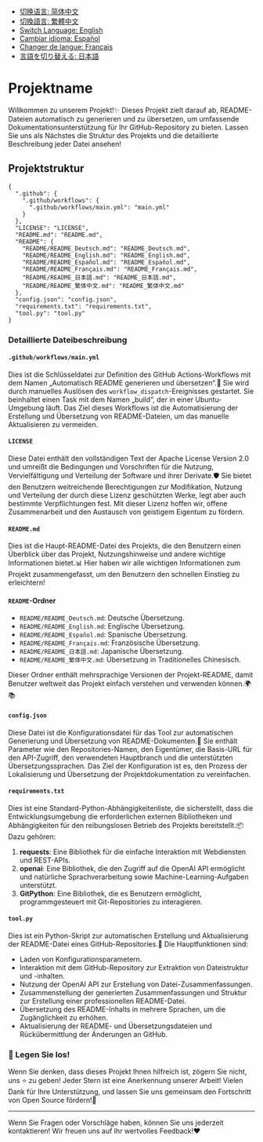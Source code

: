 - [切换语言: 简体中文](/README.md)
- [切換語言: 繁體中文](/README/README_繁体中文.md)
- [Switch Language: English](/README/README_English.md)
- [Cambiar idioma: Español](/README/README_Español.md)
- [Changer de langue: Français](/README/README_Français.md)
- [言語を切り替える: 日本語](/README/README_日本語.md)

# Projektname

Willkommen zu unserem Projekt!✨ Dieses Projekt zielt darauf ab, README-Dateien automatisch zu generieren und zu übersetzen, um umfassende Dokumentationsunterstützung für Ihr GitHub-Repository zu bieten. Lassen Sie uns als Nächstes die Struktur des Projekts und die detaillierte Beschreibung jeder Datei ansehen!

## Projektstruktur

```
{
  ".github": {
    ".github/workflows": {
      ".github/workflows/main.yml": "main.yml"
    }
  },
  "LICENSE": "LICENSE",
  "README.md": "README.md",
  "README": {
    "README/README_Deutsch.md": "README_Deutsch.md",
    "README/README_English.md": "README_English.md",
    "README/README_Español.md": "README_Español.md",
    "README/README_Français.md": "README_Français.md",
    "README/README_日本語.md": "README_日本語.md",
    "README/README_繁体中文.md": "README_繁体中文.md"
  },
  "config.json": "config.json",
  "requirements.txt": "requirements.txt",
  "tool.py": "tool.py"
}
```

### Detaillierte Dateibeschreibung

#### `.github/workflows/main.yml`
Dies ist die Schlüsseldatei zur Definition des GitHub Actions-Workflows mit dem Namen „Automatisch README generieren und übersetzen“.🔄 
Sie wird durch manuelles Auslösen des `workflow_dispatch`-Ereignisses gestartet. Sie beinhaltet einen Task mit dem Namen „build“, der in einer Ubuntu-Umgebung läuft. Das Ziel dieses Workflows ist die Automatisierung der Erstellung und Übersetzung von README-Dateien, um das manuelle Aktualisieren zu vermeiden.

#### `LICENSE`
Diese Datei enthält den vollständigen Text der Apache License Version 2.0 und umreißt die Bedingungen und Vorschriften für die Nutzung, Vervielfältigung und Verteilung der Software und ihrer Derivate.🛡️ 
Sie bietet den Benutzern weitreichende Berechtigungen zur Modifikation, Nutzung und Verteilung der durch diese Lizenz geschützten Werke, legt aber auch bestimmte Verpflichtungen fest. Mit dieser Lizenz hoffen wir, offene Zusammenarbeit und den Austausch von geistigem Eigentum zu fördern.

#### `README.md`
Dies ist die Haupt-README-Datei des Projekts, die den Benutzern einen Überblick über das Projekt, Nutzungshinweise und andere wichtige Informationen bietet.📊 
Hier haben wir alle wichtigen Informationen zum Projekt zusammengefasst, um den Benutzern den schnellen Einstieg zu erleichtern!

#### `README`-Ordner
- `README/README_Deutsch.md`: Deutsche Übersetzung.
- `README/README_English.md`: Englische Übersetzung.
- `README/README_Español.md`: Spanische Übersetzung.
- `README/README_Français.md`: Französische Übersetzung.
- `README/README_日本語.md`: Japanische Übersetzung.
- `README/README_繁体中文.md`: Übersetzung in Traditionelles Chinesisch.

Dieser Ordner enthält mehrsprachige Versionen der Projekt-README, damit Benutzer weltweit das Projekt einfach verstehen und verwenden können.🌍📚

#### `config.json`
Diese Datei ist die Konfigurationsdatei für das Tool zur automatischen Generierung und Übersetzung von README-Dokumenten.🔧 
Sie enthält Parameter wie den Repositories-Namen, den Eigentümer, die Basis-URL für den API-Zugriff, den verwendeten Hauptbranch und die unterstützten Übersetzungssprachen. Das Ziel der Konfiguration ist es, den Prozess der Lokalisierung und Übersetzung der Projektdokumentation zu vereinfachen.

#### `requirements.txt`
Dies ist eine Standard-Python-Abhängigkeitenliste, die sicherstellt, dass die Entwicklungsumgebung die erforderlichen externen Bibliotheken und Abhängigkeiten für den reibungslosen Betrieb des Projekts bereitstellt.📦 
Dazu gehören:
1. **requests**: Eine Bibliothek für die einfache Interaktion mit Webdiensten und REST-APIs.
2. **openai**: Eine Bibliothek, die den Zugriff auf die OpenAI API ermöglicht und natürliche Sprachverarbeitung sowie Machine-Learning-Aufgaben unterstützt.
3. **GitPython**: Eine Bibliothek, die es Benutzern ermöglicht, programmgesteuert mit Git-Repositories zu interagieren.

#### `tool.py`
Dies ist ein Python-Skript zur automatischen Erstellung und Aktualisierung der README-Datei eines GitHub-Repositories.🤖 
Die Hauptfunktionen sind:
- Laden von Konfigurationsparametern.
- Interaktion mit dem GitHub-Repository zur Extraktion von Dateistruktur und -inhalten.
- Nutzung der OpenAI API zur Erstellung von Datei-Zusammenfassungen.
- Zusammenstellung der generierten Zusammenfassungen und Struktur zur Erstellung einer professionellen README-Datei.
- Übersetzung des README-Inhalts in mehrere Sprachen, um die Zugänglichkeit zu erhöhen.
- Aktualisierung der README- und Übersetzungsdateien und Rückübermittlung der Änderungen an GitHub.

### 📢 Legen Sie los!
Wenn Sie denken, dass dieses Projekt Ihnen hilfreich ist, zögern Sie nicht, uns ⭐️ zu geben! Jeder Stern ist eine Anerkennung unserer Arbeit! Vielen Dank für Ihre Unterstützung, und lassen Sie uns gemeinsam den Fortschritt von Open Source fördern!🚀

--- 

Wenn Sie Fragen oder Vorschläge haben, können Sie uns jederzeit kontaktieren! Wir freuen uns auf Ihr wertvolles Feedback!❤️